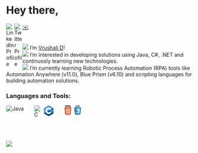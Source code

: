 Hey there, 
==========
<a href="https://www.linkedin.com/in/vrushali-daware-2a6a08138/" >
    <img align="left" src="https://raw.githubusercontent.com/peterthehan/peterthehan/master/assets/linkedin.svg" alt="LinkedIn Profile" width="22px"/>
  </a>
  <a href="https://twitter.com/Vrushalird_" >
    <img align="left" src="https://raw.githubusercontent.com/peterthehan/peterthehan/master/assets/twitter.svg" alt="Twitter Profile" width="22px"/>
  </a>
  
 [:envelope:](mailto:vrushali.geek@gmail.com)
<br><br>

<img src="https://media.giphy.com/media/hvRJCLFzcasrR4ia7z/giphy.gif" width="25px"> I’m [Vrushali D](https://github.com/vrushalird)!  
<img src="https://media.giphy.com/media/VDNDX5BhKKz0YsJkl0/giphy.gif" width="25px"> I’m interested in developing solutions using Java, C#, .NET and continuosly learning new technologies.  
<img src="https://media.giphy.com/media/3ohhwFmrcYqKEHg3Kw/giphy.gif" width="25px">  I’m currently learning Robotic Process Automation (RPA) tools like Automation Anywhere (v11.0), Blue Prism (v6.10) and scripting languages for building automation solutions.  

### Languages and Tools:


<a href="https://www.java.com/" target="_blank"> <img align="left" alt="Java" width="76px" src="https://github.com/vrushalird/test-repo/raw/main/java.jpg?raw=true"/></a>
<a href="https://www.cprogramming.com/" target="_blank"><img align="left" alt="C" width="26px" src="https://github.com/vrushalird/test-repo/raw/main/c.png?raw=true"/></a>
<a href="https://www.w3schools.com/cpp/" target="_blank"><img align="left" alt="C++" width="26px" src="https://github.com/Aakarsh-B/trying-repos/blob/master/c++.png"/></a>
<img align="left" alt="GitHub" width="26px" src="https://github.com/Aakarsh-B/trying-repos/blob/master/github.svg" />
<a href="https://www.w3.org/html/" target="_blank"><img align="left" alt="HTML5" width="26px" src="https://raw.githubusercontent.com/github/explore/80688e429a7d4ef2fca1e82350fe8e3517d3494d/topics/html/html.png" /></a>
<a href="https://www.w3schools.com/css/" target="_blank"><img align="left" alt="CSS3" width="26px" src="https://raw.githubusercontent.com/github/explore/80688e429a7d4ef2fca1e82350fe8e3517d3494d/topics/css/css.png" /></a>
<br />
<br />


<br><br>  
<p  align="left">
  <img src="https://visitor-badge.glitch.me/badge?page_id=vrushalird.vrushalird">
</p>
<br><br>  
  

<!---
 👀 🌱 📫 💼
![](https://visitor-badge.glitch.me/badge?page_id=vrushalird.vrushalird)
vrushalird/vrushalird is a ✨ special ✨ repository because its `README.md` (this file) appears on your GitHub profile.
You can click the Preview link to take a look at your changes.
![visitors](https://visitor-badge.glitch.me/badge?page_id=page.id&left_color=green&right_color=red)
<img align="right" alt="GIF" src="https://github.com/abhisheknaiidu/abhisheknaiidu/blob/master/code.gif?raw=true" width="500" height="320" />
--->
<br/>

